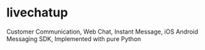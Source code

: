 # livechatup
Customer Communication, Web Chat, Instant Message, iOS Android  Messaging SDK,  Implemented with pure Python
